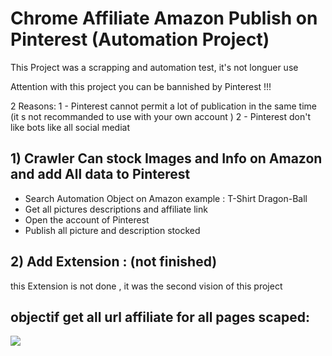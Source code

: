 # Chrome Affiliate Amazon Publish on Pinterest (Automation Project) 
This Project was a scrapping and automation test, it's not longuer use 

Attention with this project you can be bannished by Pinterest !!! 

2 Reasons:
1 - Pinterest cannot permit a lot of publication in the same time (it s not recommanded to use with your own account ) 
2 - Pinterest don't like bots like all social mediat 


## 1)  Crawler Can stock Images and Info on Amazon and add All data to Pinterest

- Search Automation Object on Amazon example : T-Shirt Dragon-Ball
- Get all pictures descriptions and affiliate link
- Open the account of Pinterest 
- Publish all picture and description stocked 

## 2) Add Extension : (not finished) 
this Extension is not done , it was the second vision of this project

## objectif get all url affiliate for all pages scaped:

![](extension/img_doc/objectif.png)
